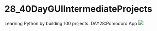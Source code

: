 # 28_40DayGUIIntermediateProjects
Learning Python by building 100 projects.
DAY28:Pomodoro App
![](https://media.giphy.com/media/lHnNe2dGSUktR8JQ3z/giphy.gif)
